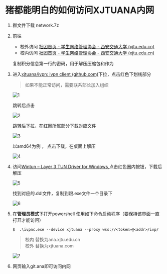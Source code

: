 # 猪都能明白的如何访问XJTUANA内网
1. 群文件下载 network.7z
2. 前往
    - 校外访问 [社团首页 - 学生网络管理协会 - 西安交通大学 (xjtu.edu.cn)](https://webvpn.xjtu.edu.cn/https/77726476706e69737468656265737421f1f940d23f3a7c45300d8db9d6562d/zh)
    - 校内访问 [社团首页 - 学生网络管理协会 - 西安交通大学 (xjtu.edu.cn)](http://ana.xjtu/edu.cn)

    复制积分信息第一行的密码，用于解压压缩包和作为<token>
3. 进入[xjtuana/ivpn: ivpn client (github.com)](https://github.com/xjtuana/ivpn)下拉，点击红色下划线部分
    > 如果不能正常访问，需要联系部长加入组织
    
    ![1](../picture/%E5%86%85%E7%BD%91%E8%AE%BF%E9%97%AE/%E5%86%85%E7%BD%91%E8%AE%BF%E9%97%AE-1.png)
    
    跳转后点击

    ![2](../picture/%E5%86%85%E7%BD%91%E8%AE%BF%E9%97%AE/%E5%86%85%E7%BD%91%E8%AE%BF%E9%97%AE-2.png)

    跳转后下拉，在红圈所属部分下载对应文件

    ![3](../picture/%E5%86%85%E7%BD%91%E8%AE%BF%E9%97%AE/%E5%86%85%E7%BD%91%E8%AE%BF%E9%97%AE-3.png)

    以amd64为例 ，  点击下载，在桌面上解压

    ![4](../picture/%E5%86%85%E7%BD%91%E8%AE%BF%E9%97%AE/%E5%86%85%E7%BD%91%E8%AE%BF%E9%97%AE-4.png)

4. 访问[Wintun – Layer 3 TUN Driver for Windows](https://www.wintun.net/),点击红色圈内按钮，下载后解压

    ![5](../picture/%E5%86%85%E7%BD%91%E8%AE%BF%E9%97%AE/%E5%86%85%E7%BD%91%E8%AE%BF%E9%97%AE-5.png)

    找到对应的.ddl文件，复制到跟.exe文件一个目录下

    ![6](../picture/%E5%86%85%E7%BD%91%E8%AE%BF%E9%97%AE/%E5%86%85%E7%BD%91%E8%AE%BF%E9%97%AE-6.png)
5. 在**管理员模式**下打开powershell
    使用如下命令启动程序（要保持该界面一直打开才能访问）
    ``` shell
    $  .\ivpnc.exe --device xjtuana --proxy wss://<token>@<addr>/ivp/ 
    ```
    > 校内<addr> 替换为ana.xjtu.edu.cn  
    > 校外<addr> 替换为xjtuana.com

    ![7](../picture/%E5%86%85%E7%BD%91%E8%AE%BF%E9%97%AE/%E5%86%85%E7%BD%91%E8%AE%BF%E9%97%AE-7.png)
6. 网页输入git.ana即可访问内网
    